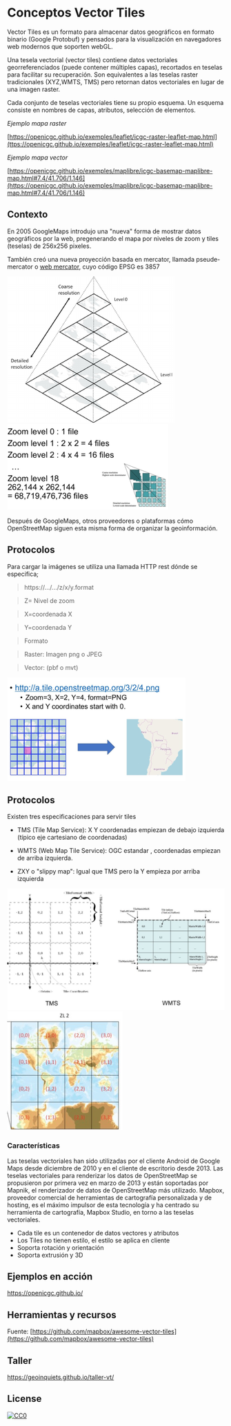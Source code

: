 # Conceptos Vector Tiles

Vector Tiles es un formato para almacenar datos geográficos en formato binario (Google Protobuf) y pensados para la visualización en navegadores web modernos que soporten webGL.

Una tesela vectorial (vector tiles) contiene datos vectoriales georreferenciados (puede contener múltiples capas), recortados en teselas para facilitar su recuperación. Son equivalentes a las teselas raster tradicionales (XYZ,WMTS, TMS) pero retornan datos vectoriales en lugar de una imagen raster.

 Cada conjunto de teselas vectoriales tiene su propio esquema. Un esquema consiste en nombres de capas, atributos, selección de elementos.

 *Ejemplo mapa raster*

 [https://openicgc.github.io/exemples/leaflet/icgc-raster-leaflet-map.html](ttps://openicgc.github.io/exemples/leaflet/icgc-raster-leaflet-map.html)


 *Ejemplo mapa vector*

 [https://openicgc.github.io/exemples/maplibre/icgc-basemap-maplibre-map.html#7.4/41.706/1.146](https://openicgc.github.io/exemples/maplibre/icgc-basemap-maplibre-map.html#7.4/41.706/1.146)

## Contexto

 En 2005 GoogleMaps introdujo una "nueva" forma de mostrar datos geográficos por la web, pregenerando el mapa por niveles de zoom y tiles (teselas) de 256x256 pixeles.

También creó una nueva proyección basada en mercator, llamada pseude-mercator o [web mercator](https://en.wikipedia.org/wiki/Web_Mercator_projection), cuyo código EPSG es 3857


![alt text](img/tile_pyramid_1.png "Pirámides")
![alt text](img/zoom.png "Zoom")

 Después de GoogleMaps, otros proveedores o plataformas cómo OpenStreetMap siguen esta misma forma de organizar la geoinformación.

## Protocolos

 Para cargar la imágenes se utiliza una llamada HTTP rest dónde se especifica;
 
> https://.../.../z/x/y.format

> Z= Nivel de zoom

> X=coordenada X

> Y=coordenada Y

> Formato 

>   Raster: Imagen png o JPEG

>   Vector: (pbf o mvt)

![alt text](img/request.png "XyZ")

## Protocolos

Existen tres especificaciones para servir tiles

* TMS (Tile Map Service): X Y coordenadas empiezan de debajo  izquierda (típico eje cartesiano de coordenadas)

* WMTS (Web Map Tile Service): OGC estandar , coordenadas empiezan de arriba izquierda.

* ZXY o "slippy map": Igual que TMS pero la Y empieza por arriba izquierda

![alt text](img/tms.png "XyZ")
![alt text](img/xyz.png "XyZ")

### Características

Las teselas vectoriales han sido utilizadas por el cliente Android de Google Maps desde diciembre de 2010 y en el cliente de escritorio desde 2013. Las teselas vectoriales para renderizar los datos de OpenStreetMap se propusieron por primera vez en marzo de 2013 y están soportadas por Mapnik, el renderizador de datos de OpenStreetMap más utilizado. 
Mapbox, proveedor comercial de herramientas de cartografía personalizada y de hosting, es el máximo impulsor de esta tecnología y ha centrado su herramienta de cartografía, Mapbox Studio, en torno a las teselas vectoriales.

 * Cada tile es un contenedor de datos vectores y atributos
 * Los Tiles no tienen estilo, el estilo se aplica en cliente
 * Soporta rotación y orientación
 * Soporta extrusión y 3D

## Ejemplos en acción

https://openicgc.github.io/

## Herramientas y recursos

Fuente:
[https://github.com/mapbox/awesome-vector-tiles](https://github.com/mapbox/awesome-vector-tiles)

## Taller

https://geoinquiets.github.io/taller-vt/

## License

[![CC0](http://i.creativecommons.org/p/zero/1.0/88x31.png)](http://creativecommons.org/publicdomain/zero/1.0/)